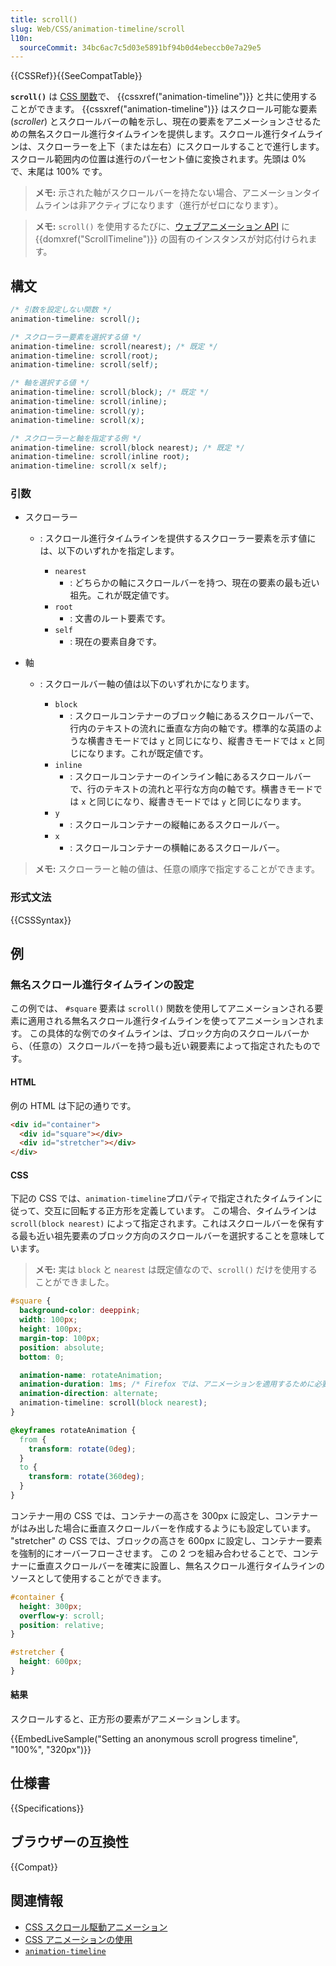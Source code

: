 ```yaml
---
title: scroll()
slug: Web/CSS/animation-timeline/scroll
l10n:
  sourceCommit: 34bc6ac7c5d03e5891bf94b0d4ebeccb0e7a29e5
---
```


{{CSSRef}}{{SeeCompatTable}}

**`scroll()`** は [CSS 関数](/ja/docs/Web/CSS/CSS_Functions)で、 {{cssxref("animation-timeline")}} と共に使用することができます。 {{cssxref("animation-timeline")}} はスクロール可能な要素 (_scroller_) とスクロールバーの軸を示し、現在の要素をアニメーションさせるための無名スクロール進行タイムラインを提供します。スクロール進行タイムラインは、スクローラーを上下（または左右）にスクロールすることで進行します。スクロール範囲内の位置は進行のパーセント値に変換されます。先頭は 0% で、末尾は 100% です。

> **メモ:** 示された軸がスクロールバーを持たない場合、アニメーションタイムラインは非アクティブになります（進行がゼロになります）。

> **メモ:** `scroll()` を使用するたびに、[ウェブアニメーション API](/ja/docs/Web/API/Web_Animations_API) に {{domxref("ScrollTimeline")}} の固有のインスタンスが対応付けられます。

## 構文

```css
/* 引数を設定しない関数 */
animation-timeline: scroll();

/* スクローラー要素を選択する値 */
animation-timeline: scroll(nearest); /* 既定 */
animation-timeline: scroll(root);
animation-timeline: scroll(self);

/* 軸を選択する値 */
animation-timeline: scroll(block); /* 既定 */
animation-timeline: scroll(inline);
animation-timeline: scroll(y);
animation-timeline: scroll(x);

/* スクローラーと軸を指定する例 */
animation-timeline: scroll(block nearest); /* 既定 */
animation-timeline: scroll(inline root);
animation-timeline: scroll(x self);
```

### 引数

- スクローラー

  - : スクロール進行タイムラインを提供するスクローラー要素を示す値には、以下のいずれかを指定します。

    - `nearest`
      - : どちらかの軸にスクロールバーを持つ、現在の要素の最も近い祖先。これが既定値です。
    - `root`
      - : 文書のルート要素です。
    - `self`
      - : 現在の要素自身です。

- 軸

  - : スクロールバー軸の値は以下のいずれかになります。

    - `block`
      - : スクロールコンテナーのブロック軸にあるスクロールバーで、行内のテキストの流れに垂直な方向の軸です。標準的な英語のような横書きモードでは `y` と同じになり、縦書きモードでは `x` と同じになります。これが既定値です。
    - `inline`
      - : スクロールコンテナーのインライン軸にあるスクロールバーで、行のテキストの流れと平行な方向の軸です。横書きモードでは `x` と同じになり、縦書きモードでは `y` と同じになります。
    - `y`
      - : スクロールコンテナーの縦軸にあるスクロールバー。
    - `x`
      - : スクロールコンテナーの横軸にあるスクロールバー。

> **メモ:** スクローラーと軸の値は、任意の順序で指定することができます。

### 形式文法

{{CSSSyntax}}

## 例

### 無名スクロール進行タイムラインの設定

この例では、 `#square` 要素は `scroll()` 関数を使用してアニメーションされる要素に適用される無名スクロール進行タイムラインを使ってアニメーションされます。
この具体的な例でのタイムラインは、ブロック方向のスクロールバーから、（任意の）スクロールバーを持つ最も近い親要素によって指定されたものです。

#### HTML

例の HTML は下記の通りです。

```html
<div id="container">
  <div id="square"></div>
  <div id="stretcher"></div>
</div>
```

#### CSS

下記の CSS では、`animation-timeline`プロパティで指定されたタイムラインに従って、交互に回転する正方形を定義しています。
この場合、タイムラインは `scroll(block nearest)` によって指定されます。これはスクロールバーを保有する最も近い祖先要素のブロック方向のスクロールバーを選択することを意味しています。

> **メモ:** 実は `block` と `nearest` は既定値なので、`scroll()` だけを使用することができました。

```css
#square {
  background-color: deeppink;
  width: 100px;
  height: 100px;
  margin-top: 100px;
  position: absolute;
  bottom: 0;

  animation-name: rotateAnimation;
  animation-duration: 1ms; /* Firefox では、アニメーションを適用するために必要 */
  animation-direction: alternate;
  animation-timeline: scroll(block nearest);
}

@keyframes rotateAnimation {
  from {
    transform: rotate(0deg);
  }
  to {
    transform: rotate(360deg);
  }
}
```

コンテナー用の CSS では、コンテナーの高さを 300px に設定し、コンテナーがはみ出した場合に垂直スクロールバーを作成するようにも設定しています。
"stretcher" の CSS では、ブロックの高さを 600px に設定し、コンテナー要素を強制的にオーバーフローさせます。
この 2 つを組み合わせることで、コンテナーに垂直スクロールバーを確実に設置し、無名スクロール進行タイムラインのソースとして使用することができます。

```css
#container {
  height: 300px;
  overflow-y: scroll;
  position: relative;
}

#stretcher {
  height: 600px;
}
```

#### 結果

スクロールすると、正方形の要素がアニメーションします。

{{EmbedLiveSample("Setting an anonymous scroll progress timeline", "100%", "320px")}}

## 仕様書

{{Specifications}}

## ブラウザーの互換性

{{Compat}}

## 関連情報

- [CSS スクロール駆動アニメーション](/ja/docs/Web/CSS/CSS_scroll-driven_animations)
- [CSS アニメーションの使用](/ja/docs/Web/CSS/CSS_animations/Using_CSS_animations)
- [`animation-timeline`](/ja/docs/Web/CSS/animation-timeline)

